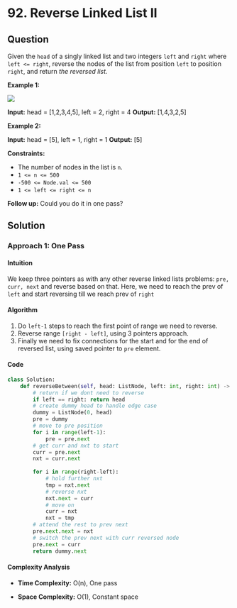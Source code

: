 
# 92. Reverse Linked List II

## Question

Given the  `head`  of a singly linked list and two integers  `left`  and  `right`  where  `left <= right`, reverse the nodes of the list from position  `left`  to position  `right`, and return  _the reversed list_.

**Example 1:**

![](https://assets.leetcode.com/uploads/2021/02/19/rev2ex2.jpg)

**Input:** head = [1,2,3,4,5], left = 2, right = 4
**Output:** [1,4,3,2,5]

**Example 2:**

**Input:** head = [5], left = 1, right = 1
**Output:** [5]

**Constraints:**

- The number of nodes in the list is  `n`.
- `1 <= n <= 500`
- `-500 <= Node.val <= 500`
- `1 <= left <= right <= n`

**Follow up:** Could you do it in one pass?

## Solution

### Approach 1: One Pass

#### Intuition

We keep three pointers as with any other reverse linked lists problems: `pre, curr, next` and reverse based on that. Here, we need to reach the prev of `left` and start reversing till we reach prev of `right`

#### Algorithm

1. Do  `left-1`  steps to reach the first point of range we need to reverse.
2. Reverse range  `[right - left]`, using 3 pointers approach.
3. Finally we need to fix connections for the start and for the end of reversed list, using saved pointer to  `pre`  element.

#### Code

```python
class Solution:
    def reverseBetween(self, head: ListNode, left: int, right: int) -> ListNode:
        # return if we dont need to reverse
        if left == right: return head
        # create dummy head to handle edge case
        dummy = ListNode(0, head)
        pre = dummy
        # move to pre position
        for i in range(left-1):
            pre = pre.next
        # get curr and nxt to start
        curr = pre.next
        nxt = curr.next
        
        for i in range(right-left):
            # hold further nxt
            tmp = nxt.next
            # reverse nxt
            nxt.next = curr
            # move on
            curr = nxt
            nxt = tmp
        # attend the rest to prev next
        pre.next.next = nxt
        # switch the prev next with curr reversed node
        pre.next = curr
        return dummy.next
```

#### Complexity Analysis

- **Time Complexity:** O(n), One pass
  
- **Space Complexity:** O(1), Constant space
